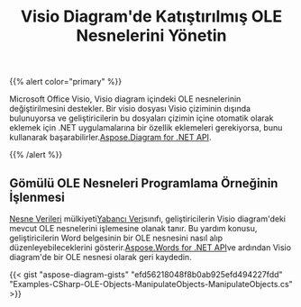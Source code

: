 ﻿---
title: Visio Diagram'de Katıştırılmış OLE Nesnelerini Yönetin
type: docs
weight: 10
url: /tr/net/manipulate-the-embedded-ole-objects-in-visio-diagram/
description: Bu sayfa, ole nesnesinin Aspose.Diagram kitaplığıyla nasıl değiştirileceğini açıklar.
---
{{% alert color="primary" %}}

Microsoft Office Visio, Visio diagram içindeki OLE nesnelerinin değiştirilmesini destekler. Bir visio dosyası Visio çiziminin dışında bulunuyorsa ve geliştiricilerin bu dosyaları çizimin içine otomatik olarak eklemek için .NET uygulamalarına bir özellik eklemeleri gerekiyorsa, bunu kullanarak başarabilirler.[Aspose.Diagram for .NET API](https://products.aspose.com/diagram/net/).

{{% /alert %}}
## **Gömülü OLE Nesneleri Programlama Örneğinin İşlenmesi**
[Nesne Verileri](http://www.aspose.com/api/net/diagram/aspose.diagram/foreigndata/properties/objectdata) mülkiyeti[Yabancı Veri](http://www.aspose.com/api/net/diagram/aspose.diagram/foreigndata)sınıfı, geliştiricilerin Visio diagram'deki mevcut OLE nesnelerini işlemesine olanak tanır. Bu yardım konusu, geliştiricilerin Word belgesinin bir OLE nesnesini nasıl alıp düzenleyebileceklerini gösterir.[Aspose.Words for .NET API](https://products.aspose.com/words/net)ve ardından Visio diagram'de bir OLE nesnesi olarak geri kaydedin.

{{< gist "aspose-diagram-gists" "efd56218048f8b0ab925efd494227fdd" "Examples-CSharp-OLE-Objects-ManipulateObjects-ManipulateObjects.cs" >}}
